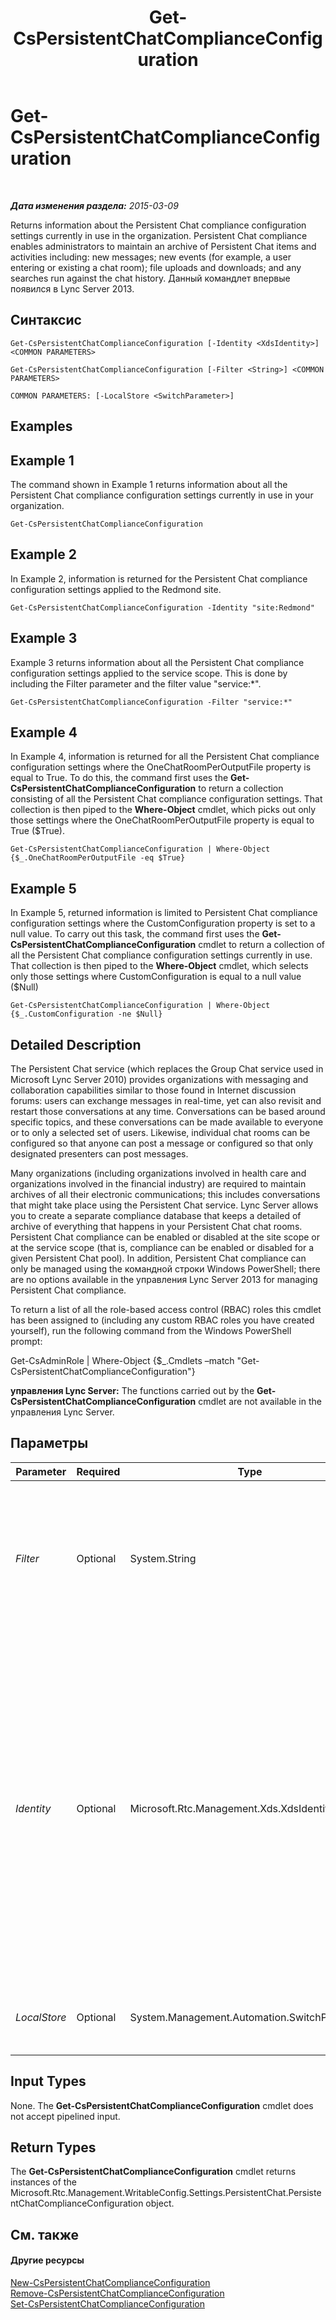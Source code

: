 ﻿---
title: Get-CsPersistentChatComplianceConfiguration
TOCTitle: Get-CsPersistentChatComplianceConfiguration
ms:assetid: 01fe3824-32fb-4d75-b80a-8a7dcc109911
ms:mtpsurl: https://technet.microsoft.com/ru-ru/library/JJ204625(v=OCS.15)
ms:contentKeyID: 49308752
ms.date: 05/19/2016
mtps_version: v=OCS.15
ms.translationtype: HT
---

# Get-CsPersistentChatComplianceConfiguration

 

_**Дата изменения раздела:** 2015-03-09_

Returns information about the Persistent Chat compliance configuration settings currently in use in the organization. Persistent Chat compliance enables administrators to maintain an archive of Persistent Chat items and activities including: new messages; new events (for example, a user entering or existing a chat room); file uploads and downloads; and any searches run against the chat history. Данный командлет впервые появился в Lync Server 2013.

## Синтаксис

    Get-CsPersistentChatComplianceConfiguration [-Identity <XdsIdentity>] <COMMON PARAMETERS>

    Get-CsPersistentChatComplianceConfiguration [-Filter <String>] <COMMON PARAMETERS>

    COMMON PARAMETERS: [-LocalStore <SwitchParameter>]

## Examples

## Example 1

The command shown in Example 1 returns information about all the Persistent Chat compliance configuration settings currently in use in your organization.

    Get-CsPersistentChatComplianceConfiguration

## Example 2

In Example 2, information is returned for the Persistent Chat compliance configuration settings applied to the Redmond site.

    Get-CsPersistentChatComplianceConfiguration -Identity "site:Redmond"

## Example 3

Example 3 returns information about all the Persistent Chat compliance configuration settings applied to the service scope. This is done by including the Filter parameter and the filter value "service:\*".

    Get-CsPersistentChatComplianceConfiguration -Filter "service:*"

## Example 4

In Example 4, information is returned for all the Persistent Chat compliance configuration settings where the OneChatRoomPerOutputFile property is equal to True. To do this, the command first uses the **Get-CsPersistentChatComplianceConfiguration** to return a collection consisting of all the Persistent Chat compliance configuration settings. That collection is then piped to the **Where-Object** cmdlet, which picks out only those settings where the OneChatRoomPerOutputFile property is equal to True ($True).

    Get-CsPersistentChatComplianceConfiguration | Where-Object {$_.OneChatRoomPerOutputFile -eq $True}

## Example 5

In Example 5, returned information is limited to Persistent Chat compliance configuration settings where the CustomConfiguration property is set to a null value. To carry out this task, the command first uses the **Get-CsPersistentChatComplianceConfiguration** cmdlet to return a collection of all the Persistent Chat compliance configuration settings currently in use. That collection is then piped to the **Where-Object** cmdlet, which selects only those settings where CustomConfiguration is equal to a null value ($Null)

    Get-CsPersistentChatComplianceConfiguration | Where-Object {$_.CustomConfiguration -ne $Null}

## Detailed Description

The Persistent Chat service (which replaces the Group Chat service used in Microsoft Lync Server 2010) provides organizations with messaging and collaboration capabilities similar to those found in Internet discussion forums: users can exchange messages in real-time, yet can also revisit and restart those conversations at any time. Conversations can be based around specific topics, and these conversations can be made available to everyone or to only a selected set of users. Likewise, individual chat rooms can be configured so that anyone can post a message or configured so that only designated presenters can post messages.

Many organizations (including organizations involved in health care and organizations involved in the financial industry) are required to maintain archives of all their electronic communications; this includes conversations that might take place using the Persistent Chat service. Lync Server allows you to create a separate compliance database that keeps a detailed of archive of everything that happens in your Persistent Chat chat rooms. Persistent Chat compliance can be enabled or disabled at the site scope or at the service scope (that is, compliance can be enabled or disabled for a given Persistent Chat pool). In addition, Persistent Chat compliance can only be managed using the командной строки Windows PowerShell; there are no options available in the управления Lync Server 2013 for managing Persistent Chat compliance.

To return a list of all the role-based access control (RBAC) roles this cmdlet has been assigned to (including any custom RBAC roles you have created yourself), run the following command from the Windows PowerShell prompt:

Get-CsAdminRole | Where-Object {$\_.Cmdlets –match "Get-CsPersistentChatComplianceConfiguration"}

**управления Lync Server:** The functions carried out by the **Get-CsPersistentChatComplianceConfiguration** cmdlet are not available in the управления Lync Server.

## Параметры


<table>
<colgroup>
<col style="width: 25%" />
<col style="width: 25%" />
<col style="width: 25%" />
<col style="width: 25%" />
</colgroup>
<thead>
<tr class="header">
<th>Parameter</th>
<th>Required</th>
<th>Type</th>
<th>Description</th>
</tr>
</thead>
<tbody>
<tr class="odd">
<td><p><em>Filter</em></p></td>
<td><p>Optional</p></td>
<td><p>System.String</p></td>
<td><p>Enables you to use wildcards when specifying the collection (or collections) of Persistent Chat compliance settings to be returned. For example, this syntax returns all the settings policies configured at the service scope:</p>
<p>-Filter &quot;service:*&quot;</p>
<p>The Filter and Identity parameters cannot be used in the same command.</p></td>
</tr>
<tr class="even">
<td><p><em>Identity</em></p></td>
<td><p>Optional</p></td>
<td><p>Microsoft.Rtc.Management.Xds.XdsIdentity</p></td>
<td><p>Unique identifier for the Persistent Chat compliance settings to be returned. To return the global collection, use this syntax:</p>
<p>-Identity &quot;global&quot;</p>
<p>To return a collection of settings configured at the site scope, use syntax similar to this:</p>
<p>-Identity &quot;site:Redmond&quot;</p>
<p>To return a collection configured at the service scope, use syntax like this:</p>
<p>-Identity &quot;service:PersistentChatServer:atl-gc-001.litwareinc.com&quot;</p>
<p>Note that you cannot use wildcards with the Identity parameter.</p>
<p>If neither the Identity parameter nor the Filter parameter are included in a command then the <strong>Get-CsPersistentChatComplianceConfiguration</strong> cmdlet will return information about all the Persistent Chat compliance settings in use in your organization.</p></td>
</tr>
<tr class="odd">
<td><p><em>LocalStore</em></p></td>
<td><p>Optional</p></td>
<td><p>System.Management.Automation.SwitchParameter</p></td>
<td><p>Retrieves the Persistent Chat compliance data from the local replica of the Central Management store rather than from the Central Management store itself.</p></td>
</tr>
</tbody>
</table>


## Input Types

None. The **Get-CsPersistentChatComplianceConfiguration** cmdlet does not accept pipelined input.

## Return Types

The **Get-CsPersistentChatComplianceConfiguration** cmdlet returns instances of the Microsoft.Rtc.Management.WritableConfig.Settings.PersistentChat.PersistentChatComplianceConfiguration object.

## См. также

#### Другие ресурсы

[New-CsPersistentChatComplianceConfiguration](new-cspersistentchatcomplianceconfiguration.md)  
[Remove-CsPersistentChatComplianceConfiguration](remove-cspersistentchatcomplianceconfiguration.md)  
[Set-CsPersistentChatComplianceConfiguration](set-cspersistentchatcomplianceconfiguration.md)

